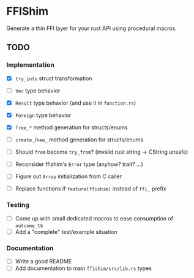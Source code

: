 # FFIShim

Generate a thin FFI layer for your rust API using procedural macros.

## TODO

### Implementation

 - [x] `try_into` struct transformation
 - [ ] `Vec` type behavior
 - [x] `Result` type behavior (and use it in `function.rs`)
 - [x] `Foreign` type behavior
 - [x] `free_*` method generation for structs/enums
 - [ ] `create_`/`new_` method generation for structs/enums

 - [ ] Should `from` become `try_from`? (invalid rust string -> CString unsafe)
 - [ ] Reconsider ffishim's `Error` type (anyhow? trait? ...)
 - [ ] Figure out `Array` initialization from C caller
 - [ ] Replace functions if `feature(ffishim)` instead of `ffi_` prefix

### Testing

 - [ ] Come up with small dedicated macros to ease consumption of `outcome_t`s
 - [ ] Add a "complete" test/example situation

### Documentation

 - [ ] Write a good README
 - [ ] Add documentation to main `ffishim/src/lib.rs` types
